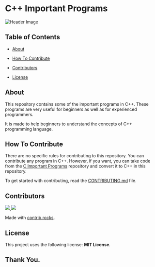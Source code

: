 # C++ Important Programs

![Header Image](readme_header.png)

## Table of Contents

-   [About](#about)

-   [How To Contribute](#how-to-contribute)

-   [Contributors](#contributors)

-   [License](#license)

## About

This repository contains some of the important programs in C++. These programs are very useful for beginners as well as for experienced programmers.

It is made to help beginners to understand the concepts of C++ programming language.

## How To Contribute

There are no specific rules for contributing to this repository. You can contribute any program in C++. However, if you want, you can take code from the [C Important Programs](https://github.com/programming-kkw/c-important-programs) repository and convert it to C++ in this repository.

To get started with contributing, read the [CONTRIBUTING.md](CONTRIBUTING.md) file.

## Contributors

<a href="https://github.com/programming-kkw/c-important-programs/graphs/contributors">
  <img src="https://contrib.rocks/image?repo=programming-kkw/c-important-programs" />
</a>
<a href="https://github.com/harshalself/Jungle-Unity/graphs/contributors">
  <img src="https://contrib.rocks/image?repo=harshalself/Jungle-Unity" />
</a>

Made with [contrib.rocks](https://contrib.rocks).

## License

This project uses the following license: **MIT License**.

## Thank You.
